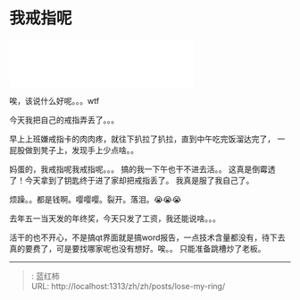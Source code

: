 # 我戒指呢

<iframe frameborder="no" border="0" marginwidth="0" marginheight="0" width=330 height=86 src="//music.163.com/outchain/player?type=2&id=35618549&auto=1&height=66"></iframe>

唉，该说什么好呢。。。wtf

今天我把自己的戒指弄丢了。。。

早上上班嫌戒指卡的肉肉疼，就往下扒拉了扒拉，直到中午吃完饭溜达完了，
一屁股做到凳子上，发现手上少点啥。。

妈蛋的，我戒指呢我戒指呢。。。
搞的我一下午也干不进去活。。
这真是倒霉透了！今天拿到了钥匙终于进了家却把戒指丢了。
我真是服了我自己了。

烦躁。。都是钱啊。嘤嘤嘤。裂开。落泪。:sob::sob::sob:

去年五一当天发的年终奖，今天只发了工资，我还能说啥。。。

活干的也不开心，不是搞qt界面就是搞word报告，一点技术含量都没有，待下去真的要费了，可是要找哪家呢也没有想好。唉。。
只能准备跳槽炒了老板。

---

> : 蓝红柿  
> URL: http://localhost:1313/zh/zh/posts/lose-my-ring/  

